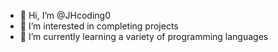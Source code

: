 - 👋 Hi, I’m @JHcoding0
- 👀 I’m interested in completing projects
- 🌱 I’m currently learning a variety of programming languages


<!---
JHcoding0/JHcoding0 is a ✨ special ✨ repository because its `README.md` (this file) appears on your GitHub profile.
You can click the Preview link to take a look at your changes.
--->
